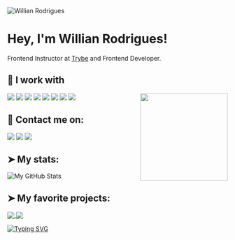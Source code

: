 ![Willian Rodrigues](https://user-images.githubusercontent.com/70382532/138322189-2db8df52-9dcb-40a0-88a8-c365466bd33d.gif)

# Hey, I'm Willian Rodrigues!

Frontend Instructor at [Trybe](https://www.betrybe.com/) and Frontend Developer.

## 🔭 I work with
<div align="center">
  <img align="right" src="https://octodex.github.com/images/daftpunktocat-thomas.gif" height="200px" />
</div>

![](https://img.shields.io/badge/React-20232A?style=for-the-badge&logo=react&logoColor=61DAFB)
![](https://img.shields.io/badge/React_Native-20232A?style=for-the-badge&logo=react&logoColor=61DAFB)
![](https://img.shields.io/badge/next.js-000000?style=for-the-badge&logo=nextdotjs&logoColor=white)
![](https://img.shields.io/badge/Node.js-339933?style=for-the-badge&logo=nodedotjs&logoColor=white)
![](https://img.shields.io/badge/TypeScript-007ACC?style=for-the-badge&logo=typescript&logoColor=white)
![](https://img.shields.io/badge/Material--UI-0081CB?style=for-the-badge&logo=material-ui&logoColor=white)
![](https://img.shields.io/badge/PostgreSQL-316192?style=for-the-badge&logo=postgresql&logoColor=white)
![](https://img.shields.io/badge/MongoDB-white?style=for-the-badge&logo=mongodb&logoColor=4EA94B)

## 📧 Contact me on:

[![](https://img.shields.io/badge/LinkedIn-0077B5?style=for-the-badge&logo=linkedin&logoColor=white)](https://www.linkedin.com/in/willianrsilva/)
[![](https://img.shields.io/badge/WhatsApp-25D366?style=for-the-badge&logo=whatsapp&logoColor=white)](https://api.whatsapp.com/send?phone=5512982277740) 
[![](https://img.shields.io/badge/Gmail-D14836?style=for-the-badge&logo=gmail&logoColor=white)](mailto:willian.rsilva1994@gmail.com)

## ➤ My stats:
 ![My GitHub Stats](https://github-readme-stats.anuraghazra1.vercel.app/api?username=Willian-Rodrigues&theme=radical&show_icons=true)
  
## ➤ My favorite projects:
  <a href="https://github.com/Willian-Rodrigues/nestjs-prisma-querybuilder-interface">
  <img align="center" src="https://github-readme-stats.anuraghazra1.vercel.app/api/pin/?username=Willian-Rodrigues&repo=nestjs-prisma-querybuilder-interface&title_color=fff&icon_color=79ff97&text_color=9f9f9f&bg_color=151515" />
</a>
  
  <a href="https://github.com/Willian-Rodrigues/api-sem3-target-crm">
  <img align="center" src="https://github-readme-stats.anuraghazra1.vercel.app/api/pin/?username=Willian-Rodrigues&repo=api-sem3-target-crm&title_color=fff&icon_color=79ff97&text_color=9f9f9f&bg_color=151515" />
</a>

[![Typing SVG](https://readme-typing-svg.herokuapp.com?color=009208&size=33&center=true&vCenter=true&width=840&height=80&lines=Staying+focused+and+dedication;is+the+vision+for+a+bright+future)](https://git.io/typing-svg)
 
